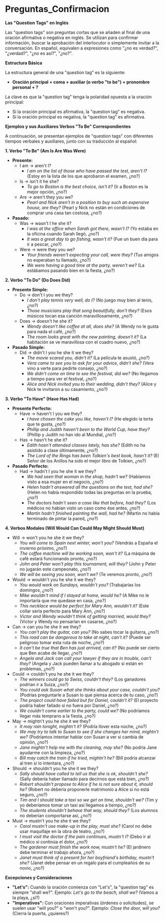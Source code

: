 # Preguntas_Confirmacion


**Las "Question Tags" en Inglés**

Las "question tags" son preguntas cortas que se añaden al final de una oración afirmativa o negativa en inglés. Se utilizan para confirmar información, buscar la aprobación del interlocutor o simplemente invitar a la conversación. En español, equivalen a expresiones como "¿no es verdad?", "¿verdad?", "¿no es así?", "¿no?".

**Estructura Básica**

La estructura general de una "question tag" es la siguiente:

*   **Oración principal + coma + auxiliar (o verbo "to be") + pronombre personal + ?**

La clave es que la "question tag" tenga la polaridad opuesta a la oración principal:

*   Si la oración principal es afirmativa, la "question tag" es negativa.
*   Si la oración principal es negativa, la "question tag" es afirmativa.

**Ejemplos y sus Auxiliares Verbos "To Be" Correspondientes**

A continuación, se presentan ejemplos de "question tags" con diferentes tiempos verbales y auxiliares, junto con su traducción al español:

**1. Verbo "To Be" (Am Is Are Was Were)**

*   **Presente:**
    *   I am → aren't I?
        *   *I am on the list of those who have passed the test, aren't I?* (Estoy en la lista de los que aprobaron el examen, ¿no?)
    *   Is → isn't it he she?
        *   *To go to Boston is the best choice, isn't it?* (Ir a Boston es la mejor opción, ¿no?)
    *   Are → aren't they you we?
        *   *Pearl and Nick aren't in a position to buy such an expensive house, are they?* (Pearl y Nick no están en condiciones de comprar una casa tan costosa, ¿no?)
*   **Pasado:**
    *   Was → wasn't I he she it?
        *   *I was at the office when Sarah got there, wasn't I?* (Yo estaba en la oficina cuando Sarah llegó, ¿no?)
        *   *It was a great day to go fishing, wasn't it?* (Fue un buen día para ir a pescar, ¿no?)
    *   Were → were they you we?
        *   *Your friends weren't expecting your call, were they?* (Tus amigos no esperaban tu llamado, ¿no?)
        *   *We were having a good time at the party, weren't we?* (La estábamos pasando bien en la fiesta, ¿no?)

**2. Verbo "To Do" (Do Does Did)**

*   **Presente Simple:**
    *   Do → don't I you we they?
        *   *I don't play tennis very well, do I?* (No juego muy bien al tenis, ¿no?)
        *   *Those musicians play that song beautifully, don't they?* (Esos músicos tocan esa canción maravillosamente, ¿no?)
    *   Does → doesn't he she it?
        *   *Wendy doesn't like coffee at all, does she?* (A Wendy no le gusta para nada el café, ¿no?)
        *   *The room looks great with the new painting, doesn't it?* (La habitación se ve maravillosa con el cuadro nuevo, ¿no?)
*   **Pasado Simple:**
    *   Did → didn't I you he she it we they?
        *   *The movie scared you, didn't it?* (La película te asustó, ¿no?)
        *   *Vera came to see you to ask for your advice, didn't she?* (Vera vino a verte para pedirte consejo, ¿no?)
        *   *We didn't come on time to see the festival, did we?* (No llegamos a tiempo para ver el festival, ¿no?)
        *   *Alice and Nick invited you to their wedding, didn't they?* (Alice y Nick te invitaron a su casamiento, ¿no?)

**3. Verbo "To Have" (Have Has Had)**

*   **Presente Perfecto:**
    *   Have → haven't I you we they?
        *   *I have chosen the cake you like, haven't I?* (He elegido la torta que te gusta, ¿no?)
        *   *Phillip and Judith haven't been to the World Cup, have they?* (Phillip y Judith no han ido al Mundial, ¿no?)
    *   Has → hasn't he she it?
        *   *Edith hasn't attended classes lately, has she?* (Edith no ha asistido a clase últimamente, ¿no?)
        *   *The Lord of the Rings has been Tolkien's best book, hasn't it?* (El Señor de los Anillos ha sido el mejor libro de Tolkien, ¿no?)
*   **Pasado Perfecto:**
    *   Had → hadn't I you he she it we they?
        *   *We had seen that woman in the shop, hadn't we?* (Habíamos visto a esa mujer en el negocio, ¿no?)
        *   *Helen hadn't answered all the questions on the test, had she?* (Helen no había respondido todas las preguntas en la prueba, ¿no?)
        *   *The doctors hadn't seen a case like that before, had they?* (Los médicos no habían visto un caso como ése antes, ¿no?)
        *   *Martin hadn't finished painting the wall, had he?* (Martin no había terminado de pintar la pared, ¿no?)

**4. Verbos Modales (Will Would Can Could May Might Should Must)**

*   Will → won't you he she it we they?
    *   *You will come to Spain next winter, won't you?* (Vendrás a España el invierno próximo, ¿no?)
    *   *The coffee machine will be working soon, won't it?* (La máquina de café estará funcionando pronto, ¿no?)
    *   *John and Peter won't play this tournament, will they?* (John y Peter no jugarán este campeonato, ¿no?)
    *   *We will be seeing you soon, won't we?* (Te veremos pronto, ¿no?)
*   Would → wouldn't you he she it we they?
    *   *You would work on Sundays, wouldn't you?* (Trabajarías los domingos, ¿no?)
    *   *Mike wouldn't mind if I stayed at home, would he?* (A Mike no le importaría que me quedase en casa, ¿no?)
    *   *This necklace would be perfect for Mary Ann, wouldn't it?* (Este collar sería perfecto para Mary Ann, ¿no?)
    *   *Victor and Wendy wouldn't think of getting married, would they?* (Victor y Wendy no pensarían en casarse, ¿no?)
*   Can → can you he she it we they?
    *   *You can't play the guitar, can you?* (No sabes tocar la guitarra, ¿no?)
    *   *This road can be dangerous to take at night, can't it?* (Puede ser peligroso tomar esta ruta de noche, ¿no?)
    *   *It can't be true that Ben has just arrived, can it?* (No puede ser cierto que Ben acabe de llegar, ¿no?)
    *   *Angela and Jack can call your lawyer if they are in trouble, can't they?* (Angela y Jack pueden llamar a tu abogado si están en problemas, ¿no?)
*   Could → couldn't you he she it we they?
    *   *The winners could go to Swiss, couldn't they?* (Los ganadores podrían ir a Suiza, ¿no?)
    *   *You could ask Susan what she thinks about your case, couldn't you?* (Podrías preguntarle a Susan lo que piensa acerca de tu caso, ¿no?)
    *   *The project could have failed but for Daniel, couldn't it?* (El proyecto podría haber fallado si no fuera por Daniel, ¿no?)
    *   *We couldn't come earlier to the party, could we?* (No podríamos llegar más temprano a la fiesta, ¿no?)
*   May → mightn't you he she it we they?
    *   *It may rain tonight, mightn't it?* (Podría llover esta noche, ¿no?)
    *   *We may try to talk to Susan to see if she changes her mind, mightn't we?* (Podríamos intentar hablar con Susan a ver si cambia de opinión, ¿no?)
    *   *Jane mightn't help me with the cleaning, may she?* (No podría Jane ayudarme con la limpieza, ¿no?)
    *   *Bill may catch the train if he tried, mightn't he?* (Bill podría alcanzar al tren si lo intentara, ¿no?)
*   Should → shouldn't you he she it we they?
    *   *Sally should have called to tell us that she is ok, shouldn't she?* (Sally debería haber llamado para decirnos que está bien, ¿no?)
    *   *Robert shouldn't propose to Alice if he is not sure about it, should he?* (Robert no debería proponerle matrimonio a Alice si no está seguro, ¿no?)
    *   *Tim and I should take a taxi so we get on time, shouldn't we?* (Tim y yo deberíamos tomar un taxi así llegamos a tiempo, ¿no?)
    *   *The students shouldn't behave that way, should they?* (Los alumnos no deberían comportarse así, ¿no?)
*   Must → mustn't you he she it we they?
    *   *Carol mustn't use make-up in the play, must she?* (Carol no debe usar maquillaje en la obra de teatro, ¿no?)
    *   *I must visit the doctor if the pain continues, mustn't I?* (Debo ir al médico si continúa el dolor, ¿no?)
    *   *The gardener must finish the work now, mustn't he?* (El jardinero debe terminar el trabajo ahora, ¿no?)
    *   *Janet must think of a present for her boyfriend's birthday, mustn't she?* (Janet debe pensar en un regalo para el cumpleaños de su novio, ¿no?)

**Excepciones y Consideraciones**

*   **"Let's":** Cuando la oración comienza con "Let's", la "question tag" es siempre "shall we?". Ejemplo: *Let's go to the beach, shall we?* (Vamos a la playa, ¿sí?)
*   **"Imperativos":** Con oraciones imperativas (órdenes o solicitudes), se suelen usar "will you?" o "won't you?". Ejemplo: *Close the door, will you?* (Cierra la puerta, ¿quieres?)


